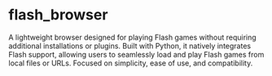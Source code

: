 # flash_browser
A lightweight browser designed for playing Flash games without requiring additional installations or plugins. Built with Python, it natively integrates Flash support, allowing users to seamlessly load and play Flash games from local files or URLs. Focused on simplicity, ease of use, and compatibility.
